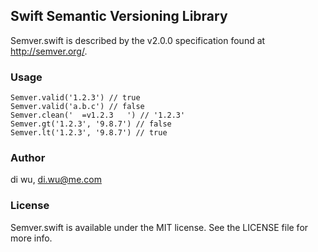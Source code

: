 ## Swift Semantic Versioning Library

Semver.swift is described by the v2.0.0 specification found at http://semver.org/.

### Usage

```
Semver.valid('1.2.3') // true
Semver.valid('a.b.c') // false
Semver.clean('  =v1.2.3   ') // '1.2.3'
Semver.gt('1.2.3', '9.8.7') // false
Semver.lt('1.2.3', '9.8.7') // true

```

### Author

di wu, di.wu@me.com

### License

Semver.swift is available under the MIT license. See the LICENSE file for more info.
